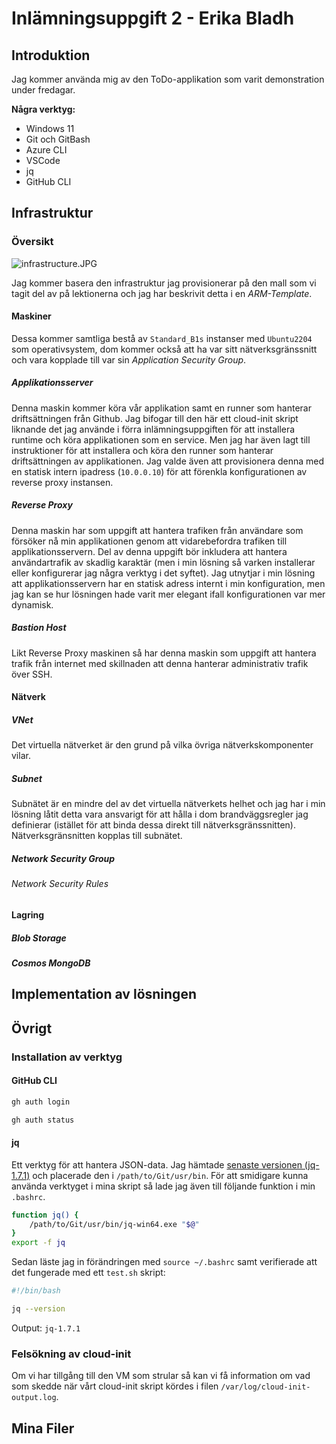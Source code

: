 # Inlämningsuppgift 2 - Erika Bladh

## Introduktion

Jag kommer använda mig av den ToDo-applikation som varit demonstration under fredagar.

__Några verktyg:__

- Windows 11
- Git och GitBash
- Azure CLI
- VSCode
- jq
- GitHub CLI

## Infrastruktur

### Översikt

![infrastructure.JPG](infrastructure.JPG)

Jag kommer basera den infrastruktur jag provisionerar på den mall som vi tagit del av på lektionerna och jag har beskrivit detta i en _ARM-Template_.

#### Maskiner

Dessa kommer samtliga bestå av `Standard_B1s` instanser med `Ubuntu2204` som operativsystem, dom kommer också att ha var sitt nätverksgränssnitt och vara kopplade till var sin _Application Security Group_.

##### Applikationsserver

Denna maskin kommer köra vår applikation samt en runner som hanterar driftsättningen från Github. Jag bifogar till den här ett cloud-init skript liknande det jag använde i förra inlämningsuppgiften för att installera runtime och köra applikationen som en service. Men jag har även lagt till instruktioner för att installera och köra den runner som hanterar driftsättningen av applikationen. Jag valde även att provisionera denna med en statisk intern ipadress (`10.0.0.10`) för att förenkla konfigurationen av reverse proxy instansen.

##### Reverse Proxy

Denna maskin har som uppgift att hantera trafiken från användare som försöker nå min applikationen genom att vidarebefordra trafiken till applikationsservern. Del av denna uppgift bör inkludera att hantera användartrafik av skadlig karaktär (men i min lösning så varken installerar eller konfigurerar jag några verktyg i det syftet). Jag utnytjar i min lösning att applikationsservern har en statisk adress internt i min konfiguration, men jag kan se hur lösningen hade varit mer elegant ifall konfigurationen var mer dynamisk.

##### Bastion Host

Likt Reverse Proxy maskinen så har denna maskin som uppgift att hantera trafik från internet med skillnaden att denna hanterar administrativ trafik över SSH.

#### Nätverk

##### VNet

Det virtuella nätverket är den grund på vilka övriga nätverkskomponenter vilar.

##### Subnet

Subnätet är en mindre del av det virtuella nätverkets helhet och jag har i min lösning låtit detta vara ansvarigt för att hålla i dom brandväggsregler jag definierar (istället för att binda dessa direkt till nätverksgränssnitten). Nätverksgränsnitten kopplas till subnätet.

##### Network Security Group

###### Network Security Rules

#### Lagring

##### Blob Storage

##### Cosmos MongoDB

## Implementation av lösningen



## Övrigt

### Installation av verktyg

#### GitHub CLI

```bash
gh auth login
```

```bash
gh auth status
```

#### jq

Ett verktyg för att hantera JSON-data. Jag hämtade [senaste versionen (jq-1.7.1)](https://github.com/jqlang/jq/releases) och placerade den i `/path/to/Git/usr/bin`. För att smidigare kunna använda verktyget i mina skript så lade jag även till följande funktion i min `.bashrc`.

```bash
function jq() {
    /path/to/Git/usr/bin/jq-win64.exe "$@"
}
export -f jq
```

Sedan läste jag in förändringen med `source ~/.bashrc` samt verifierade att det fungerade med ett `test.sh` skript:

```bash
#!/bin/bash

jq --version
```

Output: `jq-1.7.1`

### Felsökning av cloud-init

Om vi har tillgång till den VM som strular så kan vi få information om vad som skedde när vårt cloud-init skript kördes i filen `/var/log/cloud-init-output.log`.

## Mina Filer

